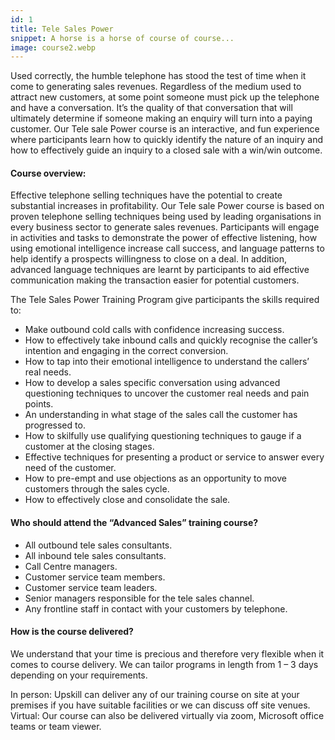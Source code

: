 ```yaml
---
id: 1
title: Tele Sales Power
snippet: A horse is a horse of course of course...
image: course2.webp
---
```


Used correctly, the humble telephone has stood the test of time when it come to generating sales revenues. Regardless of the medium used to attract new customers, at some point someone must pick up the telephone and have a conversation. It’s the quality of that conversation that will ultimately determine if someone making an enquiry will turn into a paying customer. Our Tele sale Power course is an interactive, and fun experience where participants learn how to quickly identify the nature of an inquiry and how to effectively guide an inquiry to a closed sale with a win/win outcome.

#### Course overview:

Effective telephone selling techniques have the potential to create substantial increases in profitability. Our Tele sale Power course is based on proven telephone selling techniques being used by leading organisations in every business sector to generate sales revenues. Participants will engage in activities and tasks to demonstrate the power of effective listening, how using emotional intelligence increase call success, and language patterns to help identify a prospects willingness to close on a deal. In addition, advanced language techniques are learnt by participants to aid effective communication making the transaction easier for potential customers.

The Tele Sales Power Training Program give participants the skills required to:

- Make outbound cold calls with confidence increasing success.
- How to effectively take inbound calls and quickly recognise the caller’s intention and engaging in the correct conversion.
- How to tap into their emotional intelligence to understand the callers’ real needs.
- How to develop a sales specific conversation using advanced questioning techniques to uncover the customer real needs and pain points.
- An understanding in what stage of the sales call the customer has progressed to.
- How to skilfully use qualifying questioning techniques to gauge if a customer at the closing stages.
- Effective techniques for presenting a product or service to answer every need of the customer.
- How to pre-empt and use objections as an opportunity to move customers through the sales cycle.
- How to effectively close and consolidate the sale.

#### Who should attend the “Advanced Sales” training course?

- All outbound tele sales consultants.
- All inbound tele sales consultants.
- Call Centre managers.
- Customer service team members.
- Customer service team leaders.
- Senior managers responsible for the tele sales channel.
- Any frontline staff in contact with your customers by telephone.

#### How is the course delivered?

We understand that your time is precious and therefore very flexible when it comes to course delivery. We can tailor programs in length from 1 – 3 days depending on your requirements.

In person: Upskill can deliver any of our training course on site at your premises if you have suitable facilities or we can discuss off site venues.
Virtual: Our course can also be delivered virtually via zoom, Microsoft office teams or team viewer.
